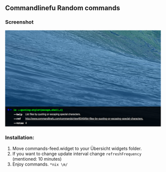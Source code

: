 ## Commandlinefu Random commands

### Screenshot
![Desktop Commands Feed](screenshot.png?raw=true)

### Installation:
1. Move commands-feed.widget to your Übersicht widgets folder.
2. If you want to change update interval change `refreshFrequency` (mentioned: 10 minutes)
3. Enjoy commands. `*nix \m/`
